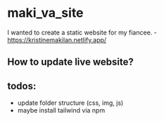 # maki_va_site
I wanted to create a static website for my fiancee. - https://kristinemakilan.netlify.app/


## How to update live website?

## todos:
- update folder structure (css, img, js)
- maybe install tailwind via npm







